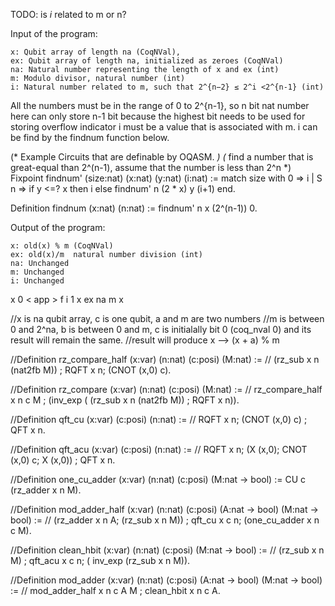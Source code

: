 TODO: is _i_ related to m or n?

Input of the program:

    x: Qubit array of length na (CoqNVal),
    ex: Qubit array of length na, initialized as zeroes (CoqNVal)
    na: Natural number representing the length of x and ex (int)
    m: Modulo divisor, natural number (int)
    i: Natural number related to m, such that 2^{n−2} ≤ 2^i <2^{n-1} (int)


All the numbers must be in the range of 0 to 2^{n-1}, so n bit nat number here can only store n-1 bit because the highest bit needs to be used for storing overflow indicator
i must be a value that is associated with m. i can be find by the findnum function below.

(* Example Circuits that are definable by OQASM. *)
(* find a number that is great-equal than 2^(n-1), assume that the number is less than 2^n *)
Fixpoint findnum' (size:nat) (x:nat) (y:nat) (i:nat) := 
       match size with 0 => i
              | S n => if y <=? x then i else findnum' n (2 * x) y (i+1)
       end.

Definition findnum (x:nat) (n:nat) := findnum' n x (2^(n-1)) 0.

Output of the program:

    x: old(x) % m (CoqNVal)
    ex: old(x)/m  natural number division (int)
    na: Unchanged
    m: Unchanged
    i: Unchanged

<pexp gate = 'QFT' > <id> x </id> <vexp> 0 </vexp> </pexp> 
< app > <id> f </id> <vexp op = 'plus' > <id> i </id> <vexp> 1 </vexp> <id> x </id> <id> ex </id> <id> na </id> <id> m </id> </app> 
<pexp gate = 'RQFT' > <id> x </id> </pexp>


//x is na qubit array, c is one qubit, a and m are two numbers
//m is between 0 and 2^na, b is between 0 and m, c is initialally bit 0 (coq_nval 0) and its result will remain the same.
//result will produce x --> (x + a) % m 

//Definition rz_compare_half (x:var) (n:nat) (c:posi) (M:nat) := 
//   (rz_sub x n (nat2fb M)) ; RQFT x n; (CNOT (x,0) c).

//Definition rz_compare (x:var) (n:nat) (c:posi) (M:nat) := 
// rz_compare_half x n c M ; (inv_exp ( (rz_sub x n (nat2fb M)) ; RQFT x n)).

//Definition qft_cu (x:var) (c:posi) (n:nat) := 
//  RQFT x n;  (CNOT (x,0) c) ; QFT x n.

//Definition qft_acu (x:var) (c:posi) (n:nat) := 
//  RQFT x n;  (X (x,0); CNOT (x,0) c; X (x,0)) ; QFT x n.

//Definition one_cu_adder (x:var) (n:nat) (c:posi) (M:nat -> bool) := CU c (rz_adder x n M).

//Definition mod_adder_half (x:var) (n:nat) (c:posi) (A:nat -> bool) (M:nat -> bool) :=
//   (rz_adder x n A; (rz_sub x n M)) ; qft_cu x c n;  (one_cu_adder x n c M).

//Definition clean_hbit (x:var) (n:nat) (c:posi) (M:nat -> bool) := 
//   (rz_sub x n M) ; qft_acu x c n; ( inv_exp (rz_sub x n M)).

//Definition mod_adder (x:var) (n:nat) (c:posi) (A:nat -> bool) (M:nat -> bool) :=
//  mod_adder_half x n c A M ; clean_hbit x n c A.


